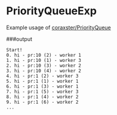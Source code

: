 # PriorityQueueExp

Example usage of [coraxster/PriorityQueue](https://github.com/coraxster/PriorityQueue)

###output
```
Start!
0. hi - pr:10 (2) - worker 1
1. hi - pr:10 (1) - worker 3
2. hi - pr:10 (3) - worker 2
3. hi - pr:10 (4) - worker 2
4. hi - pr:1 (2) - worker 3
5. hi - pr:1 (1) - worker 1
6. hi - pr:1 (3) - worker 1
7. hi - pr:1 (5) - worker 3
8. hi - pr:1 (4) - worker 2
9. hi - pr:1 (6) - worker 2
...
```